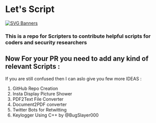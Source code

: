 # Let's Script
[![SVG Banners](https://svg-banners.vercel.app/api?type=typeWriter&text1=Let's%20Script%20👨‍💻&width=1000&height=200)](https://github.com/Akshay090/svg-banners)


### This is a repo for Scripters to contribute helpful scripts for coders and security researchers


## Now For your PR you need to add any kind of relevant Scripts :
 If you are still confused then I can aslo give you few more IDEAS :
 
  1) GitHub Repo Creation
  2) Insta Display Picture Shower
  3) PDF2Text File Converter
  4) Document2PDF converter
  5) Twitter Bots for Retwitting
  6) Keylogger Using C++ by @BugSlayer000
